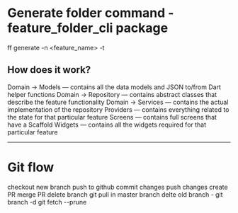 # Generate folder command - feature_folder_cli package
ff generate -n <feature_name> -t <type>

## How does it work?
Domain → Models — contains all the data models and JSON to/from Dart helper functions
Domain → Repository — contains abstract classes that describe the feature functionality
Domain → Services — contains the actual implementation of the repository
Providers — contains everything related to the state for that particular feature
Screens — contains full screens that have a Scaffold
Widgets — contains all the widgets required for that particular feature

------------------------

# Git flow 

checkout new branch
push to github
commit changes
push changes
create PR
merge PR
delete branch
git pull in master branch
delte old branch - git branch -d <local-branch>
git fetch --prune